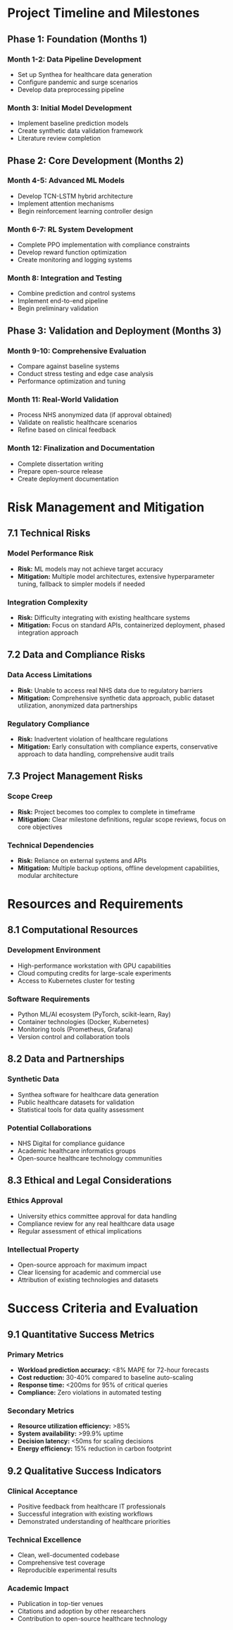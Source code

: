 # Project Timeline and Milestones

## Phase 1: Foundation (Months 1)

### Month 1-2: Data Pipeline Development

- Set up Synthea for healthcare data generation
- Configure pandemic and surge scenarios
- Develop data preprocessing pipeline

### Month 3: Initial Model Development

- Implement baseline prediction models
- Create synthetic data validation framework
- Literature review completion

## Phase 2: Core Development (Months 2)

### Month 4-5: Advanced ML Models

- Develop TCN-LSTM hybrid architecture
- Implement attention mechanisms
- Begin reinforcement learning controller design

### Month 6-7: RL System Development

- Complete PPO implementation with compliance constraints
- Develop reward function optimization
- Create monitoring and logging systems

### Month 8: Integration and Testing

- Combine prediction and control systems
- Implement end-to-end pipeline
- Begin preliminary validation

## Phase 3: Validation and Deployment (Months 3)

### Month 9-10: Comprehensive Evaluation

- Compare against baseline systems
- Conduct stress testing and edge case analysis
- Performance optimization and tuning

### Month 11: Real-World Validation

- Process NHS anonymized data (if approval obtained)
- Validate on realistic healthcare scenarios
- Refine based on clinical feedback

### Month 12: Finalization and Documentation

- Complete dissertation writing
- Prepare open-source release
- Create deployment documentation

# Risk Management and Mitigation

## 7.1 Technical Risks

### Model Performance Risk

- **Risk:** ML models may not achieve target accuracy
- **Mitigation:** Multiple model architectures, extensive hyperparameter tuning, fallback to simpler models if needed

### Integration Complexity

- **Risk:** Difficulty integrating with existing healthcare systems
- **Mitigation:** Focus on standard APIs, containerized deployment, phased integration approach

## 7.2 Data and Compliance Risks

### Data Access Limitations

- **Risk:** Unable to access real NHS data due to regulatory barriers
- **Mitigation:** Comprehensive synthetic data approach, public dataset utilization, anonymized data partnerships

### Regulatory Compliance

- **Risk:** Inadvertent violation of healthcare regulations
- **Mitigation:** Early consultation with compliance experts, conservative approach to data handling, comprehensive audit trails

## 7.3 Project Management Risks

### Scope Creep

- **Risk:** Project becomes too complex to complete in timeframe
- **Mitigation:** Clear milestone definitions, regular scope reviews, focus on core objectives

### Technical Dependencies

- **Risk:** Reliance on external systems and APIs
- **Mitigation:** Multiple backup options, offline development capabilities, modular architecture

# Resources and Requirements

## 8.1 Computational Resources

### Development Environment

- High-performance workstation with GPU capabilities
- Cloud computing credits for large-scale experiments
- Access to Kubernetes cluster for testing

### Software Requirements

- Python ML/AI ecosystem (PyTorch, scikit-learn, Ray)
- Container technologies (Docker, Kubernetes)
- Monitoring tools (Prometheus, Grafana)
- Version control and collaboration tools

## 8.2 Data and Partnerships

### Synthetic Data

- Synthea software for healthcare data generation
- Public healthcare datasets for validation
- Statistical tools for data quality assessment

### Potential Collaborations

- NHS Digital for compliance guidance
- Academic healthcare informatics groups
- Open-source healthcare technology communities

## 8.3 Ethical and Legal Considerations

### Ethics Approval

- University ethics committee approval for data handling
- Compliance review for any real healthcare data usage
- Regular assessment of ethical implications

### Intellectual Property

- Open-source approach for maximum impact
- Clear licensing for academic and commercial use
- Attribution of existing technologies and datasets

# Success Criteria and Evaluation

## 9.1 Quantitative Success Metrics

### Primary Metrics

- **Workload prediction accuracy:** <8% MAPE for 72-hour forecasts
- **Cost reduction:** 30-40% compared to baseline auto-scaling
- **Response time:** <200ms for 95% of critical queries
- **Compliance:** Zero violations in automated testing

### Secondary Metrics

- **Resource utilization efficiency:** >85%
- **System availability:** >99.9% uptime
- **Decision latency:** <50ms for scaling decisions
- **Energy efficiency:** 15% reduction in carbon footprint

## 9.2 Qualitative Success Indicators

### Clinical Acceptance

- Positive feedback from healthcare IT professionals
- Successful integration with existing workflows
- Demonstrated understanding of healthcare priorities

### Technical Excellence

- Clean, well-documented codebase
- Comprehensive test coverage
- Reproducible experimental results

### Academic Impact

- Publication in top-tier venues
- Citations and adoption by other researchers
- Contribution to open-source healthcare technology
